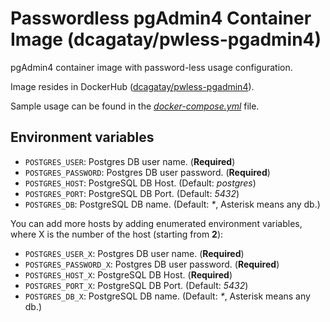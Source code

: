 # Passwordless pgAdmin4 Container Image (dcagatay/pwless-pgadmin4)

pgAdmin4 container image with password-less usage configuration.

Image resides in DockerHub ([dcagatay/pwless-pgadmin4](https://hub.docker.com/r/dcagatay/pwless-pgadmin4)).

Sample usage can be found in the [_docker-compose.yml_](./docker-compose.yml) file.

## Environment variables

- `POSTGRES_USER`: Postgres DB user name. (**Required**)
- `POSTGRES_PASSWORD`: Postgres DB user password. (**Required**)
- `POSTGRES_HOST`: PostgreSQL DB Host. (Default: _postgres_)
- `POSTGRES_PORT`: PostgreSQL DB Port. (Default: _5432_)
- `POSTGRES_DB`: PostgreSQL DB name. (Default: _\*_, Asterisk means any db.)

You can add more hosts by adding enumerated environment variables, where X is the number of the host (starting from **2**):

- `POSTGRES_USER_X`: Postgres DB user name. (**Required**)
- `POSTGRES_PASSWORD_X`: Postgres DB user password. (**Required**)
- `POSTGRES_HOST_X`: PostgreSQL DB Host. (**Required**)
- `POSTGRES_PORT_X`: PostgreSQL DB Port. (Default: _5432_)
- `POSTGRES_DB_X`: PostgreSQL DB name. (Default: _\*_, Asterisk means any db.)
